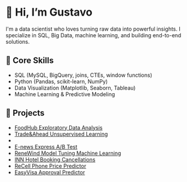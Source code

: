 # 👋 Hi, I’m Gustavo
I'm a data scientist who loves turning raw data into powerful insights. I specialize in SQL, Big Data, machine learning, and building end-to-end solutions.

## 🧠 Core Skills
- SQL (MySQL, BigQuery, joins, CTEs, window functions)
- Python (Pandas, scikit-learn, NumPy)
- Data Visualization (Matplotlib, Seaborn, Tableau)
- Machine Learning & Predictive Modeling

## 📁 Projects
- [FoodHub Exploratory Data Analysis](https://github.com/gustavopereda/FoodHub-Order-Analysis)
- [Trade&Ahead Unsupervised Learning](https://github.com/gustavopereda/Trade-Ahead-UnsupervisedLearning/tree/main) 
-
- [E-news Express A/B Test](https://github.com/gustavopereda/ENews-A-B-Test)
- [ReneWind Model Tuning Machine Learning](https://github.com/gustavopereda/WindTurbine-Maintenance-ML)
- [INN Hotel Booking Cancellations](https://github.com/gustavopereda/INNNHotels-SupervisedLearning)
- [ReCell Phone Price Predictor](https://github.com/gustavopereda/Trade-Ahead-UnsupervisedLearning)
- [EasyVisa Approval Predictor](https://github.com/gustavopereda/EasyVisa-Approval-Predictor)

<!--
**gustavopereda/gustavopereda** is a ✨ _special_ ✨ repository because its `README.md` (this file) appears on your GitHub profile.

Here are some ideas to get you started:

- 🔭 I’m currently working on ...
- 🌱 I’m currently learning ...
- 👯 I’m looking to collaborate on ...
- 🤔 I’m looking for help with ...
- 💬 Ask me about ...
- 📫 How to reach me: ...
- 😄 Pronouns: ...
- ⚡ Fun fact: ...
-->
